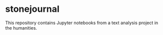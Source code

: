 # stonejournal
This repository contains Jupyter notebooks from a text analysis project in the humanities.
